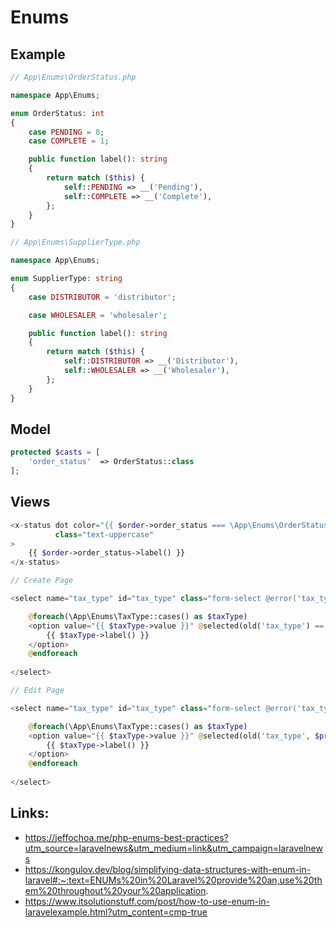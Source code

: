 # Enums

## Example

```php
// App\Enums\OrderStatus.php

namespace App\Enums;

enum OrderStatus: int
{
    case PENDING = 0;
    case COMPLETE = 1;

    public function label(): string
    {
        return match ($this) {
            self::PENDING => __('Pending'),
            self::COMPLETE => __('Complete'),
        };
    }
}
```


```php
// App\Enums\SupplierType.php

namespace App\Enums;

enum SupplierType: string
{
    case DISTRIBUTOR = 'distributor';

    case WHOLESALER = 'wholesaler';

    public function label(): string
    {
        return match ($this) {
            self::DISTRIBUTOR => __('Distributor'),
            self::WHOLESALER => __('Wholesaler'),
        };
    }
}
```


## Model

```php
protected $casts = [
	'order_status'  => OrderStatus::class
];
```

## Views

```php
<x-status dot color="{{ $order->order_status === \App\Enums\OrderStatus::COMPLETE ? 'green' : 'orange' }}"
		  class="text-uppercase"
>
	{{ $order->order_status->label() }}
</x-status>
```

```php
// Create Page

<select name="tax_type" id="tax_type" class="form-select @error('tax_type') is-invalid @enderror">

	@foreach(\App\Enums\TaxType::cases() as $taxType)
	<option value="{{ $taxType->value }}" @selected(old('tax_type') == $taxType->value)>
		{{ $taxType->label() }}
	</option>
	@endforeach
	
</select>
```

```php
// Edit Page

<select name="tax_type" id="tax_type" class="form-select @error('tax_type') is-invalid @enderror">

	@foreach(\App\Enums\TaxType::cases() as $taxType)
	<option value="{{ $taxType->value }}" @selected(old('tax_type', $product->tax_type) == $taxType->value)>
		{{ $taxType->label() }}
	</option>
	@endforeach
	
</select>
```



## Links: 

- https://jeffochoa.me/php-enums-best-practices?utm_source=laravelnews&utm_medium=link&utm_campaign=laravelnews
- https://kongulov.dev/blog/simplifying-data-structures-with-enum-in-laravel#:~:text=ENUMs%20in%20Laravel%20provide%20an,use%20them%20throughout%20your%20application.
- https://www.itsolutionstuff.com/post/how-to-use-enum-in-laravelexample.html?utm_content=cmp-true
